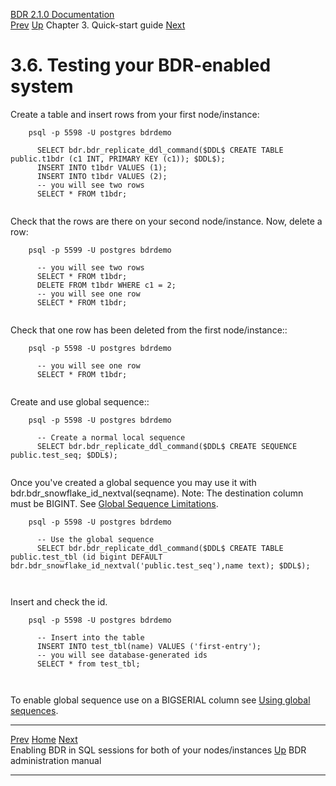   [BDR 2.1.0 Documentation](README.md)                                                                                                                                                   
  [Prev](quickstart-enabling.md "Enabling BDR in SQL sessions for both of your nodes/instances")   [Up](quickstart.md)    Chapter 3. Quick-start guide    [Next](manual.md "BDR administration manual")  


# 3.6. Testing your BDR-enabled system

Create a table and insert rows from your first node/instance:

``` PROGRAMLISTING
    psql -p 5598 -U postgres bdrdemo

      SELECT bdr.bdr_replicate_ddl_command($DDL$ CREATE TABLE public.t1bdr (c1 INT, PRIMARY KEY (c1)); $DDL$);
      INSERT INTO t1bdr VALUES (1);
      INSERT INTO t1bdr VALUES (2);
      -- you will see two rows
      SELECT * FROM t1bdr;
    
```

Check that the rows are there on your second node/instance. Now, delete
a row:

``` PROGRAMLISTING
    psql -p 5599 -U postgres bdrdemo

      -- you will see two rows
      SELECT * FROM t1bdr;
      DELETE FROM t1bdr WHERE c1 = 2;
      -- you will see one row
      SELECT * FROM t1bdr;
    
```

Check that one row has been deleted from the first node/instance::

``` PROGRAMLISTING
    psql -p 5598 -U postgres bdrdemo

      -- you will see one row
      SELECT * FROM t1bdr;
    
```

Create and use global sequence::

``` PROGRAMLISTING
    psql -p 5598 -U postgres bdrdemo

      -- Create a normal local sequence
      SELECT bdr.bdr_replicate_ddl_command($DDL$ CREATE SEQUENCE public.test_seq; $DDL$);
    
```

Once you\'ve created a global sequence you may use it with
bdr.bdr_snowflake_id_nextval(seqname). Note: The destination column must be
BIGINT. See [Global Sequence
Limitations](global-sequence-limitations.md).

``` PROGRAMLISTING
    psql -p 5598 -U postgres bdrdemo

      -- Use the global sequence
      SELECT bdr.bdr_replicate_ddl_command($DDL$ CREATE TABLE public.test_tbl (id bigint DEFAULT bdr.bdr_snowflake_id_nextval('public.test_seq'),name text); $DDL$);
   
    
```

Insert and check the id.

``` PROGRAMLISTING
    psql -p 5598 -U postgres bdrdemo

      -- Insert into the table
      INSERT INTO test_tbl(name) VALUES ('first-entry');
      -- you will see database-generated ids
      SELECT * from test_tbl;
 
    
```

To enable global sequence use on a BIGSERIAL column see [Using global
sequences](global-sequence-usage.md).



  --------------------------------------------------------------- -------------------------------------- ------------------------------------
  [Prev](quickstart-enabling.md)                   [Home](README.md)      [Next](manual.md)  
  Enabling BDR in SQL sessions for both of your nodes/instances    [Up](quickstart.md)             BDR administration manual
  --------------------------------------------------------------- -------------------------------------- ------------------------------------
